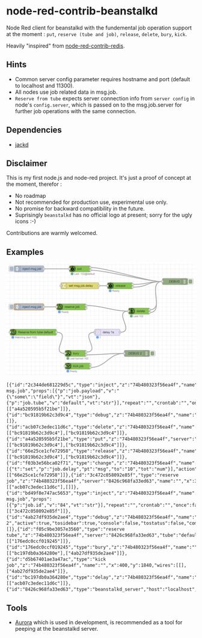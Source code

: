 # node-red-contrib-beanstalkd
Node Red client for beanstalkd with the fundemental job operation support at the moment : `put`, `reserve (tube and job)`, `release`, `delete`, `bury`, `kick`.

Heavily "inspired" from [node-red-contrib-redis](https://github.com/chameleonbr/node-red-contrib-redis).

## Hints
 - Common server config parameter requires hostname and port (default to localhost and 11300).
 - All nodes use job related data in msg.job. 
 - `Reserve from tube` expects server connection info from `server config` in node's `config.server`, which is passed on to the msg.job.server for further job operations with the same connection.


## Dependencies
 - [jackd](https://github.com/getjackd/jackd) 

## Disclaimer
This is my first node.js and node-red project. It's just a proof of concept at the moment, therefor :
- No roadmap
- Not recommended for production use, experimental use only.
- No promise for backward compatibility in the future.
- Suprisingly `beanstalkd` has no official logo at present; sorry for the ugly icons :-)

Contributions are warmly welcomed.

## Examples
![Alt text](image.png)
```
[{"id":"2c344de681229d5c","type":"inject","z":"74b480323f56ea4f","name":"inject msg.job","props":[{"p":"job.payload","v":"{\"some\":\"field\"}","vt":"json"},{"p":"job.tube","v":"default","vt":"str"}],"repeat":"","crontab":"","once":false,"onceDelay":0.1,"topic":"","x":170,"y":1380,"wires":[["a4a520595b5f21be"]]},{"id":"bc91819b62c3d9c4","type":"debug","z":"74b480323f56ea4f","name":"DEBUG","active":true,"tosidebar":true,"console":false,"tostatus":false,"complete":"true","targetType":"full","statusVal":"","statusType":"auto","x":860,"y":1440,"wires":[]},{"id":"acb07c3edec11d6c","type":"delete","z":"74b480323f56ea4f","name":"","x":690,"y":1580,"wires":[["bc91819b62c3d9c4"],["bc91819b62c3d9c4"]]},{"id":"a4a520595b5f21be","type":"put","z":"74b480323f56ea4f","server":"8426c968fa33ed63","tube":"cona","name":"","x":410,"y":1380,"wires":[["bc91819b62c3d9c4"],["bc91819b62c3d9c4"]]},{"id":"66e25ce1cfe72958","type":"release","z":"74b480323f56ea4f","name":"","x":600,"y":1460,"wires":[["bc91819b62c3d9c4"],["bc91819b62c3d9c4"]]},{"id":"f03b3e56bca02f71","type":"change","z":"74b480323f56ea4f","name":"","rules":[{"t":"set","p":"job.delay","pt":"msg","to":"10","tot":"num"}],"action":"","property":"","from":"","to":"","reg":false,"x":410,"y":1460,"wires":[["66e25ce1cfe72958"]]},{"id":"3c472c058092e85f","type":"reserve job","z":"74b480323f56ea4f","server":"8426c968fa33ed63","name":"","x":370,"y":1560,"wires":[["acb07c3edec11d6c"],[]]},{"id":"bd49f8e747ac5653","type":"inject","z":"74b480323f56ea4f","name":"inject msg.job","props":[{"p":"job.id","v":"84","vt":"str"}],"repeat":"","crontab":"","once":false,"onceDelay":0.1,"topic":"","x":170,"y":1560,"wires":[["3c472c058092e85f"]]},{"id":"4ab27df935de2ae4","type":"debug","z":"74b480323f56ea4f","name":"DEBUG 2","active":true,"tosidebar":true,"console":false,"tostatus":false,"complete":"true","targetType":"full","statusVal":"","statusType":"auto","x":680,"y":1780,"wires":[]},{"id":"f05c9be3057e3560","type":"reserve tube","z":"74b480323f56ea4f","server":"8426c968fa33ed63","tube":"default","name":"","x":190,"y":1680,"wires":[["176edc0ccf019245"]]},{"id":"176edc0ccf019245","type":"bury","z":"74b480323f56ea4f","name":"","x":390,"y":1780,"wires":[["bc197db0a364280e"],["4ab27df935de2ae4"]]},{"id":"d5b67401ae3a47ac","type":"kick job","z":"74b480323f56ea4f","name":"","x":400,"y":1840,"wires":[[],["4ab27df935de2ae4"]]},{"id":"bc197db0a364280e","type":"delay","z":"74b480323f56ea4f","name":"","pauseType":"delay","timeout":"1","timeoutUnits":"seconds","rate":"1","nbRateUnits":"1","rateUnits":"second","randomFirst":"1","randomLast":"5","randomUnits":"seconds","drop":false,"allowrate":false,"outputs":1,"x":540,"y":1680,"wires":[["acb07c3edec11d6c"]]},{"id":"8426c968fa33ed63","type":"beanstalkd_server","host":"localhost","port":"11300"}]
```
## Tools
 - [Aurora](https://github.com/xuri/aurora) which is used in development, is recommended as a tool for peeping at the beanstalkd server.
